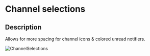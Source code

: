 # Channel selections

## Description

Allows for more spacing for channel icons & colored unread notifiers.

![ChannelSelections](/docs/_media/ChannelSelections.png)

